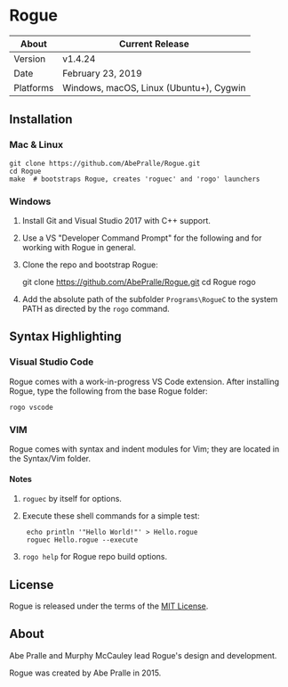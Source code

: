 Rogue
=====

About     | Current Release
----------|-----------------------
Version   | v1.4.24
Date      | February 23, 2019
Platforms | Windows, macOS, Linux (Ubuntu+), Cygwin

## Installation

### Mac & Linux
    git clone https://github.com/AbePralle/Rogue.git
    cd Rogue
    make  # bootstraps Rogue, creates 'roguec' and 'rogo' launchers

### Windows
1. Install Git and Visual Studio 2017 with C++ support.

2. Use a VS "Developer Command Prompt" for the following and for working with Rogue in general.

3. Clone the repo and bootstrap Rogue:

    git clone https://github.com/AbePralle/Rogue.git
    cd Rogue
    rogo

4. Add the absolute path of the subfolder `Programs\RogueC` to the system PATH as directed by the `rogo` command.

## Syntax Highlighting

### Visual Studio Code

Rogue comes with a work-in-progress VS Code extension. After installing Rogue, type the following from the base Rogue folder:
```
rogo vscode
```

### VIM

Rogue comes with syntax and indent modules for Vim; they are located in the Syntax/Vim folder.


#### Notes

1. `roguec` by itself for options.

2. Execute these shell commands for a simple test:

        echo println '"Hello World!"' > Hello.rogue
        roguec Hello.rogue --execute

3. `rogo help` for Rogue repo build options.


## License
Rogue is released under the terms of the [MIT License](https://opensource.org/licenses/MIT).

## About
Abe Pralle and Murphy McCauley lead Rogue's design and development.

Rogue was created by Abe Pralle in 2015.

